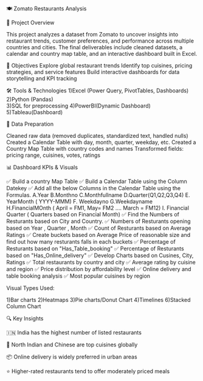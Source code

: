 🍽️ Zomato Restaurants Analysis

📌 Project Overview

This project analyzes a dataset from Zomato to uncover insights into restaurant trends, customer preferences, and performance across multiple countries and cities. The final deliverables include cleaned datasets, a calendar and country map table, and an interactive dashboard built in Excel.


🌟 Objectives
  Explore global restaurant trends
  Identify top cuisines, pricing strategies, and service features
  Build interactive dashboards for data storytelling and KPI tracking

🛠️ Tools & Technologies
  1)Excel (Power Query, PivotTables, Dashboards)
  2)Python (Pandas)  
  3)SQL for preprocessing
  4)PowerBI(Dynamic Dashboard)
  5)Tableau(Dashboard)
  

🧹 Data Preparation

  Cleaned raw data (removed duplicates, standardized text, handled nulls)
  Created a Calendar Table with day, month, quarter, weekday, etc.
  Created a Country Map Table with country codes and names
  Transformed fields: pricing range, cuisines, votes, ratings

📊 Dashboard KPIs & Visuals

✅ Build a country Map Table
✅ Build a Calendar Table using the Column Datekey
✅  Add all the below Columns in the Calendar Table using the Formulas.
     A.Year
     B.Monthno
     C.Monthfullname
     D.Quarter(Q1,Q2,Q3,Q4)
     E. YearMonth ( YYYY-MMM)
     F. Weekdayno
     G.Weekdayname
     H.FinancialMOnth ( April = FM1, May= FM2  …. March = FM12)
     I. Financial Quarter ( Quarters based on Financial Month)
✅ Find the Numbers of Resturants based on City and Country.
✅ Numbers of Resturants opening based on Year , Quarter , Month
✅ Count of Resturants based on Average Ratings
✅ Create buckets based on Average Price of reasonable size and find out how many resturants falls in each buckets
✅ Percentage of Resturants based on "Has_Table_booking"
✅ Percentage of Resturants based on "Has_Online_delivery"
✅ Develop Charts based on Cusines, City, Ratings
✅ Total restaurants by country and city
✅ Average rating by cuisine and region
✅ Price distribution by affordability level
✅ Online delivery and table booking analysis
✅ Most popular cuisines by region

Visual Types Used:

  1)Bar charts
  2)Heatmaps 
  3)Pie charts/Donut Chart
  4)Timelines
  6)Stacked Column Chart
  
  🔍 Key Insights

🇮🇳 India has the highest number of listed restaurants

  🍜 North Indian and Chinese are top cuisines globally
  
  📦 Online delivery is widely preferred in urban areas
  
  ⭐ Higher-rated restaurants tend to offer moderately priced meals
